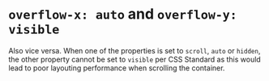 # `overflow-x: auto` and `overflow-y: visible`

Also vice versa. When one of the properties is set to `scroll`, `auto` or `hidden`, the other property cannot be set to `visible` per CSS Standard as this would lead to poor layouting performance when scrolling the container.
